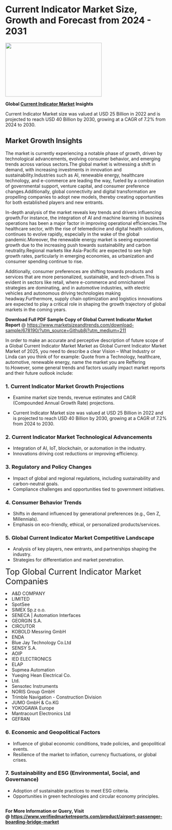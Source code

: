 <H1>Current Indicator Market Size, Growth and Forecast from 2024 - 2031</H1><img class="aligncenter size-medium wp-image-584254" src="https://thirdeyenews.in/wp-content/uploads/2024/09/Global-Market-Research-300x168.jpeg" alt="" width="300" height="168" /><p><strong>Global&nbsp;<a href="https://www.marketsizeandtrends.com/download-sample/678190/?utm_source=Github8j?utm_medium=211">Current Indicator Market</a> Insights</strong></p><p>Current Indicator Market size was valued at USD 25 Billion in 2022 and is projected to reach USD 40 Billion by 2030, growing at a CAGR of 7.2% from 2024 to 2030.</p><p><h2>Market Growth Insights</h2> <p>The market is currently experiencing a notable phase of growth, driven by technological advancements, evolving consumer behavior, and emerging trends across various sectors.The global market is witnessing a shift in demand, with increasing investments in innovation and sustainability.Industries such as AI, renewable energy, healthcare technology, and e-commerce are leading the way, fueled by a combination of governmental support, venture capital, and consumer preference changes.Additionally, global connectivity and digital transformation are propelling companies to adopt new models, thereby creating opportunities for both established players and new entrants.</p> <p>In-depth analysis of the market reveals key trends and drivers influencing growth.For instance, the integration of AI and machine learning in business operations has been a major factor in improving operational efficiencies.The healthcare sector, with the rise of telemedicine and digital health solutions, continues to evolve rapidly, especially in the wake of the global pandemic.Moreover, the renewable energy market is seeing exponential growth due to the increasing push towards sustainability and carbon neutrality.Regional markets like Asia-Pacific are expected to see high growth rates, particularly in emerging economies, as urbanization and consumer spending continue to rise.</p> <p>Additionally, consumer preferences are shifting towards products and services that are more personalized, sustainable, and tech-driven.This is evident in sectors like retail, where e-commerce and omnichannel strategies are dominating, and in automotive industries, with electric vehicles and autonomous driving technologies making headway.Furthermore, supply chain optimization and logistics innovations are expected to play a critical role in shaping the growth trajectory of global markets in the coming years.</p> <p><span class=""><strong>Download Full PDF Sample Copy of Global Current Indicator Market Report</strong> @ <a href="https://www.marketsizeandtrends.com/download-sample/678190/?utm_source=Github8j?utm_medium=211" target="_blank">https://www.marketsizeandtrends.com/download-sample/678190/?utm_source=Github8j?utm_medium=211</a></span></p><p>In order to make an accurate and perceptive description of future scope of a Global&nbsp;Current Indicator Market Market as Global&nbsp;Current Indicator Market Market of 2025, you need to describe a clear Vision &ndash; What Industry or Linda can you think of for example: Quote from a Technology, healthcare, automotive, renewable energy, name the market you are Reffering to.However, some general trends and factors usually impact market reports and their future outlook include:</p><h3>1.&nbsp;<strong>Current Indicator Market Growth Projections</strong></h3><ul><li>Examine market size trends, revenue estimates and CAGR (Compounded Annual Growth Rate) projections.</li><li><p>Current Indicator Market size was valued at USD 25 Billion in 2022 and is projected to reach USD 40 Billion by 2030, growing at a CAGR of 7.2% from 2024 to 2030.</p></li></ul><h3>2.&nbsp;<strong>Current Indicator Market Technological Advancements</strong></h3><ul><li>Integration of AI, IoT, blockchain, or automation in the industry.</li><li>Innovations driving cost reductions or improving efficiency.</li></ul><h3>3.&nbsp;<strong>Regulatory and Policy Changes</strong></h3><ul><li>Impact of global and regional regulations, including sustainability and carbon-neutral goals.</li><li>Compliance challenges and opportunities tied to government initiatives.</li></ul><h3>4.&nbsp;<strong>Consumer Behavior Trends</strong></h3><ul><li>Shifts in demand influenced by generational preferences (e.g., Gen Z, Millennials).</li><li>Emphasis on eco-friendly, ethical, or personalized products/services.</li></ul><h3>5.&nbsp;<strong>Global Current Indicator Market Competitive Landscape</strong></h3><ul><li>Analysis of key players, new entrants, and partnerships shaping the industry.</li><li>Strategies for differentiation and market penetration.</li></ul><p data-pm-slice="1 1 []"><span style="color: inherit; font-family: inherit; font-size: 25px;">Top Global Current Indicator Market Companies</span></p><div class="" data-test-id=""><p><li>A&D COMPANY</li><li> LIMITED</li><li> SpotSee</li><li> SIMEX Sp.z o.o.</li><li> SENECA | Automation Interfaces</li><li> GEORGIN S.A.</li><li> CIRCUTOR</li><li> KOBOLD Messring GmbH</li><li> ENDA</li><li> Blue Jay Technology Co.Ltd</li><li> SENSY S.A.</li><li> AOIP</li><li> IED ELECTRONICS</li><li> ELAP</li><li> Supmea Automation</li><li> Yueqing Hean Electrical Co.</li><li> Ltd.</li><li> Sensotec Instruments</li><li> NORIS Group GmbH</li><li> Trimble Navigation - Construction Division</li><li> JUMO GmbH & Co.KG</li><li> YOKOGAWA Europe</li><li> Mantracourt Electronics Ltd</li><li> GEFRAN</li></p></div><h3>6.&nbsp;<strong>Economic and Geopolitical Factors</strong></h3><ul><li>Influence of global economic conditions, trade policies, and geopolitical events.</li><li>Resilience of the market to inflation, currency fluctuations, or global crises.</li></ul><h3>7.&nbsp;<strong>Sustainability and ESG (Environmental, Social, and Governance)</strong></h3><ul><li>Adoption of sustainable practices to meet ESG criteria.</li><li>Opportunities in green technologies and circular economy principles.</li></ul><h2><strong style="font-size: 14px;">For More Information or Query, Visit @&nbsp;</strong><a style="background-color: #ffffff; font-size: 14px;" href="https://www.marketsizeandtrends.com/report/current-indicator-market/" target="_blank">https://www.verifiedmarketreports.com/product/airport-passenger-boarding-bridge-market</a></h2>